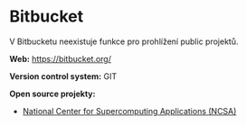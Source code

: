 Bitbucket
=========

V Bitbucketu neexistuje funkce pro prohlížení public projektů.

**Web:** https://bitbucket.org/

**Version control system:** GIT

**Open source projekty:**

* [National Center for Supercomputing Applications (NCSA)](https://opensource.ncsa.illinois.edu/bitbucket/repos?visibility=public)